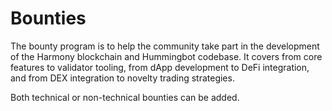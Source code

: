 # Bounties
The bounty program is to help the community take part in the development of the Harmony blockchain and Hummingbot codebase. It covers from core features to validator tooling, from dApp development to DeFi integration, and from DEX integration to novelty trading strategies.

Both technical or non-technical bounties can be added.
